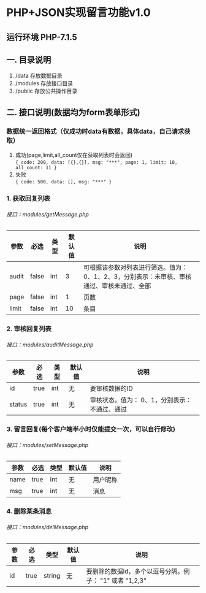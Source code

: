 # PHP+JSON实现留言功能v1.0
## 运行环境 PHP-7.1.5
## 一. 目录说明
	
1. /data 存放数据目录
2. /modules 存放接口目录
3. /public 存放公共操作目录

## 二. 接口说明(数据均为form表单形式)

### 数据统一返回格式（仅成功时data有数据，具体data，自己请求获取）
1. 成功(page,limit,all_count仅在获取列表时会返回)<br>
``{ code: 200, data: [{},{}], msg: "***", page: 1, limit: 10, all_count: 11 }
``
2. 失败<br>
``{ code: 500, data: [], msg: "***" }
``

### 1. 获取回复列表
###### 接口：modules/getMessage.php

| 参数 | 必选 | 类型 | 默认值 | 说明 |
|------|------|------|------|------|
| audit | false | int | 3 | 可根据该参数对列表进行筛选。值为： 0、1、2、3，分别表示：未审核、审核通过、审核未通过、全部 |
| page | false | int | 1 | 页数 |
| limit | false | int | 10 | 条目 |

### 2. 审核回复列表
###### 接口：modules/auditMessage.php

| 参数 | 必选 | 类型 | 默认值 | 说明 |
|------|------|------|------|------|
| id | true | int | 无 | 要审核数据的ID |
| status | true | int | 无 | 审核状态。值为： 0、1，分别表示：不通过、通过 |

### 3. 留言回复(每个客户端半小时仅能提交一次，可以自行修改)
###### 接口：modules/setMessage.php

| 参数 | 必选 | 类型 | 默认值 | 说明 |
|------|------|------|------|------|
| name | true | int | 无 | 用户昵称 |
| msg | true | int | 无 | 消息 |

### 4. 删除某条消息
###### 接口：modules/delMessage.php

| 参数 | 必选 | 类型 | 默认值 | 说明 |
|------|------|------|------|------|
| id | true | string | 无 | 要删除的数据id，多个以逗号分隔。例子： "1" 或者 "1,2,3" |
